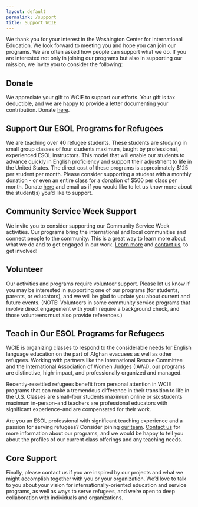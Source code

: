 ```yaml
---
layout: default
permalink: /support
title: Support WCIE
---
```

We thank you for your interest in the Washington Center for International Education. We look forward to meeting you and hope you can join our programs. We are often asked how people can support what we do. If you are interested not only in joining our programs but also in supporting our mission, we invite you to consider the following:

## Donate

We appreciate your gift to WCIE to support our efforts. Your gift is tax deductible, and we are happy to provide a letter documenting your contribution. Donate [here](https://www.paypal.com/donate/?hosted_button_id=2KPCUXRC6MV66).

## Support Our ESOL Programs for Refugees

We are teaching over 40 refugee students. These students are studying in small group classes of four students maximum, taught by professional, experienced ESOL instructors. This model that will enable our students to advance quickly in English proficiency and support their adjustment to life in the United States. The direct cost of these programs is approximately $125 per student per month. Please consider supporting a student with a monthly donation - or even an entire class for a donation of $500 per class per month. Donate [here](https://www.paypal.com/donate/?hosted_button_id=2KPCUXRC6MV66) and email us if you would like to let us know more about the student(s) you’d like to support.

## Community Service Week Support

We invite you to consider supporting our Community Service Week activities. Our programs bring the international and local communities and connect people to the community. This is a great way to learn more about what we do and to get engaged in our work. [Learn more](/community-service/community-service-weeks) and [contact us](/contact), to get involved!

## Volunteer

Our activities and programs require volunteer support. Please let us know if you may be interested in supporting one of our programs (for students, parents, or educators), and we will be glad to update you about current and future events. (NOTE: Volunteers in some community service programs that involve direct engagement with youth require a background check, and those volunteers must also provide references.)

## Teach in Our ESOL Programs for Refugees

WCIE is organizing classes to respond to the considerable needs for English language education on the part of Afghan evacuees as well as other refugees. Working with partners like the International Rescue Committee and the International Association of Women Judges (IAWJ), our programs are distinctive, high-impact, and professionally organized and managed.

Recently-resettled refugees benefit from personal attention in WCIE programs that can make a tremendous difference in their transition to life in the U.S. Classes are small–four students maximum online or six students maximum in-person–and teachers are professional educators with significant experience–and are compensated for their work.

Are you an ESOL professional with significant teaching experience and a passion for serving refugees? Consider joining [our team](/team). [Contact us](/contact) for more information about our programs, and we would be happy to tell you about the profiles of our current class offerings and any teaching needs.

## Core Support

Finally, please contact us if you are inspired by our projects and what we might accomplish together with you or your organization. We’d love to talk to you about your vision for internationally-oriented education and service programs, as well as ways to serve refugees, and we’re open to deep collaboration with individuals and organizations.
